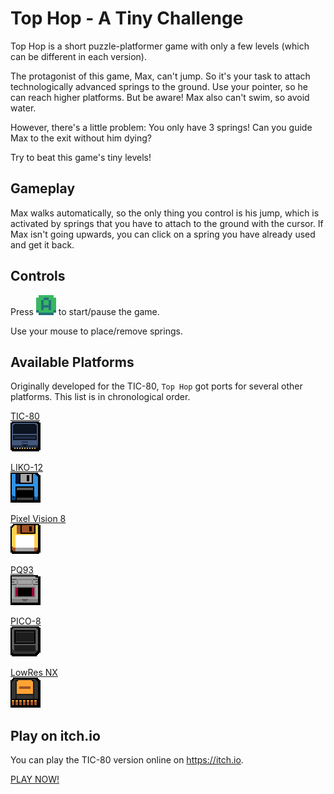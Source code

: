 # Top Hop - A Tiny Challenge

Top Hop is a short puzzle-platformer game with only a few levels (which can be different in each version).

The protagonist of this game, Max, can't jump. So it's your task to attach technologically advanced springs to the ground.
Use your pointer, so he can reach higher platforms. But be aware! Max also can't swim, so avoid water.

However, there's a little problem: You only have 3 springs! Can you guide Max to the exit without him dying?

Try to beat this game's tiny levels!

## Gameplay

Max walks automatically, so the only thing you control is his jump, which is activated by springs that you have to attach to the ground with the cursor. If Max isn't going upwards, you can click on a spring you have already used and get it back.

## Controls

Press ![A-Button](images/button-a.png) to start/pause the game.

Use your mouse to place/remove springs.

## Available Platforms

Originally developed for the TIC-80, `Top Hop` got ports for several other platforms. This list is in chronological order.

[TIC-80  
![TIC-80](images/tic80.png)](TIC-80/)

[LIKO-12  
![LIKO-12](images/liko12.png)](LIKO-12/)

[Pixel Vision 8  
![Pixel Vision 8](images/pv8.png)](PixelVision8/)

[PQ93  
![PQ93](images/pq93.png)](PQ93/)

[PICO-8  
![PICO-8](images/pico8.png)](PICO-8/)

[LowRes NX  
![LowRes NX](images/lowresnx.png)](LowResNX/)

## Play on itch.io

You can play the TIC-80 version online on https://itch.io.

[PLAY NOW!](https://mega-sparkmaster.itch.io/top-hop)